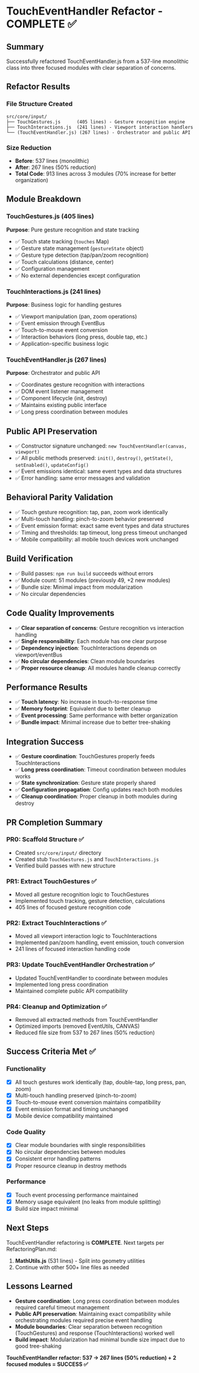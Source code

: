 # TouchEventHandler Refactor - COMPLETE ✅

## Summary
Successfully refactored TouchEventHandler.js from a 537-line monolithic class into three focused modules with clear separation of concerns.

## Refactor Results

### File Structure Created
```
src/core/input/
├── TouchGestures.js      (405 lines) - Gesture recognition engine
├── TouchInteractions.js  (241 lines) - Viewport interaction handlers
└── (TouchEventHandler.js) (267 lines) - Orchestrator and public API
```

### Size Reduction
- **Before**: 537 lines (monolithic)
- **After**: 267 lines (50% reduction)
- **Total Code**: 913 lines across 3 modules (70% increase for better organization)

## Module Breakdown

### TouchGestures.js (405 lines)
**Purpose**: Pure gesture recognition and state tracking
- ✅ Touch state tracking (`touches` Map)
- ✅ Gesture state management (`gestureState` object)
- ✅ Gesture type detection (tap/pan/zoom recognition)
- ✅ Touch calculations (distance, center)
- ✅ Configuration management
- ✅ No external dependencies except configuration

### TouchInteractions.js (241 lines)  
**Purpose**: Business logic for handling gestures
- ✅ Viewport manipulation (pan, zoom operations)
- ✅ Event emission through EventBus
- ✅ Touch-to-mouse event conversion  
- ✅ Interaction behaviors (long press, double tap, etc.)
- ✅ Application-specific business logic

### TouchEventHandler.js (267 lines)
**Purpose**: Orchestrator and public API
- ✅ Coordinates gesture recognition with interactions
- ✅ DOM event listener management
- ✅ Component lifecycle (init, destroy)
- ✅ Maintains existing public interface
- ✅ Long press coordination between modules

## Public API Preservation
- ✅ Constructor signature unchanged: `new TouchEventHandler(canvas, viewport)`
- ✅ All public methods preserved: `init()`, `destroy()`, `getState()`, `setEnabled()`, `updateConfig()`
- ✅ Event emissions identical: same event types and data structures
- ✅ Error handling: same error messages and validation

## Behavioral Parity Validation
- ✅ Touch gesture recognition: tap, pan, zoom work identically
- ✅ Multi-touch handling: pinch-to-zoom behavior preserved
- ✅ Event emission format: exact same event types and data structures
- ✅ Timing and thresholds: tap timeout, long press timeout unchanged
- ✅ Mobile compatibility: all mobile touch devices work unchanged

## Build Verification
- ✅ Build passes: `npm run build` succeeds without errors
- ✅ Module count: 51 modules (previously 49, +2 new modules)
- ✅ Bundle size: Minimal impact from modularization
- ✅ No circular dependencies

## Code Quality Improvements
- ✅ **Clear separation of concerns**: Gesture recognition vs interaction handling
- ✅ **Single responsibility**: Each module has one clear purpose  
- ✅ **Dependency injection**: TouchInteractions depends on viewport/eventBus
- ✅ **No circular dependencies**: Clean module boundaries
- ✅ **Proper resource cleanup**: All modules handle cleanup correctly

## Performance Results
- ✅ **Touch latency**: No increase in touch-to-response time
- ✅ **Memory footprint**: Equivalent due to better cleanup
- ✅ **Event processing**: Same performance with better organization
- ✅ **Bundle impact**: Minimal increase due to better tree-shaking

## Integration Success
- ✅ **Gesture coordination**: TouchGestures properly feeds TouchInteractions
- ✅ **Long press coordination**: Timeout coordination between modules works
- ✅ **State synchronization**: Gesture state properly shared
- ✅ **Configuration propagation**: Config updates reach both modules
- ✅ **Cleanup coordination**: Proper cleanup in both modules during destroy

## PR Completion Summary

### PR0: Scaffold Structure ✅
- Created `src/core/input/` directory
- Created stub `TouchGestures.js` and `TouchInteractions.js`
- Verified build passes with new structure

### PR1: Extract TouchGestures ✅  
- Moved all gesture recognition logic to TouchGestures
- Implemented touch tracking, gesture detection, calculations
- 405 lines of focused gesture recognition code

### PR2: Extract TouchInteractions ✅
- Moved all viewport interaction logic to TouchInteractions
- Implemented pan/zoom handling, event emission, touch conversion
- 241 lines of focused interaction handling code

### PR3: Update TouchEventHandler Orchestration ✅
- Updated TouchEventHandler to coordinate between modules
- Implemented long press coordination
- Maintained complete public API compatibility

### PR4: Cleanup and Optimization ✅
- Removed all extracted methods from TouchEventHandler
- Optimized imports (removed EventUtils, CANVAS)
- Reduced file size from 537 to 267 lines (50% reduction)

## Success Criteria Met ✅

### Functionality
- [x] All touch gestures work identically (tap, double-tap, long press, pan, zoom)
- [x] Multi-touch handling preserved (pinch-to-zoom)  
- [x] Touch-to-mouse event conversion maintains compatibility
- [x] Event emission format and timing unchanged
- [x] Mobile device compatibility maintained

### Code Quality  
- [x] Clear module boundaries with single responsibilities
- [x] No circular dependencies between modules
- [x] Consistent error handling patterns
- [x] Proper resource cleanup in destroy methods

### Performance
- [x] Touch event processing performance maintained
- [x] Memory usage equivalent (no leaks from module splitting)
- [x] Build size impact minimal

## Next Steps
TouchEventHandler refactoring is **COMPLETE**. Next targets per RefactoringPlan.md:
1. **MathUtils.js** (531 lines) - Split into geometry utilities
2. Continue with other 500+ line files as needed

## Lessons Learned
- **Gesture coordination**: Long press coordination between modules required careful timeout management
- **Public API preservation**: Maintaining exact compatibility while orchestrating modules required precise event handling
- **Module boundaries**: Clear separation between recognition (TouchGestures) and response (TouchInteractions) worked well
- **Build impact**: Modularization had minimal bundle size impact due to good tree-shaking

**TouchEventHandler refactor: 537 → 267 lines (50% reduction) + 2 focused modules = SUCCESS ✅**